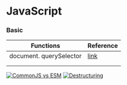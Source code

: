 # JavaScript

### Basic
| Functions               	| Reference                                                              	|
|-------------------------	|------------------------------------------------------------------------	|
| document. querySelector 	| [link](https://www.w3schools.com/jsref/met_document_queryselector.asp) 	|
|                         	|                                                                        	|
|                         	|                                                                        	|



[![CommonJS vs ESM](https://markdown-videos-api.jorgenkh.no/url?url=https%3A%2F%2Fwww.youtube.com%2Fwatch%3Fv%3D6_JNPmjSevo)](https://www.youtube.com/watch?v=6_JNPmjSevo)
[![Destructuring](https://markdown-videos-api.jorgenkh.no/url?url=https%3A%2F%2Fwww.youtube.com%2Fwatch%3Fv%3DUHZcJyVXtLo)](https://www.youtube.com/watch?v=UHZcJyVXtLo)
